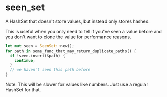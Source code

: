 # seen_set

A HashSet that doesn't store values, but instead only stores hashes.

This is useful when you only need to tell if you've seen a value before and you
don't want to clone the value for performance reasons.

```rs
let mut seen = SeenSet::new();
for path in some_func_that_may_return_duplicate_paths() {
  if !seen.insert(&path) {
    continue;
  }
  // we haven't seen this path before
}
```

Note: This will be slower for values like numbers. Just use a regular HashSet
for that.
